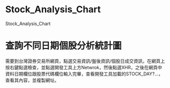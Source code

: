 # Stock_Analysis_Chart
Stock_Analysis_Chart

# 查詢不同日期個股分析統計圖
需要到台灣證券交易所網頁，點選交易資訊/盤後資訊/個股日成交資訊，在網頁上按右鍵點選檢查，並點選開發工具上方Netwrok，然後點選XHR，之後在網頁中資料日期欄位跟股票代碼欄位輸入完畢，查看開發工具加載的STOCK_DAY?...，查看其內容，並複製網址。
